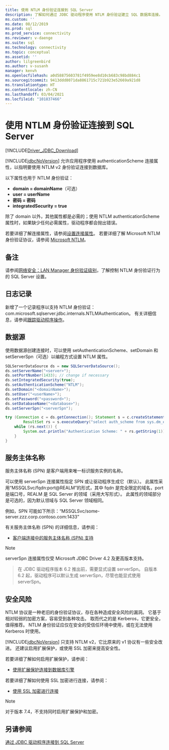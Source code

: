 ```yaml
---
title: 使用 NTLM 身份验证连接到 SQL Server
description: 了解如何通过 JDBC 驱动程序使用 NTLM 身份验证建立 SQL 数据库连接。
ms.custom: ''
ms.date: 08/12/2019
ms.prod: sql
ms.prod_service: connectivity
ms.reviewer: v-daenge
ms.suite: sql
ms.technology: connectivity
ms.topic: conceptual
ms.assetid: ''
author: lilgreenbird
ms.author: v-susanh
manager: kenvh
ms.openlocfilehash: a0d58875603781f4959ee8d10cb683c98bd884c1
ms.sourcegitcommit: 9413ddd8071da8861715c721b923e52669a921d8
ms.translationtype: HT
ms.contentlocale: zh-CN
ms.lasthandoff: 03/04/2021
ms.locfileid: "101837466"
---
```

# <a name="using-ntlm-authentication-to-connect-to-sql-server"></a>使用 NTLM 身份验证连接到 SQL Server

[!INCLUDE[Driver_JDBC_Download](../../includes/driver_jdbc_download.md)]

[!INCLUDE[jdbcNoVersion](../../includes/jdbcnoversion_md.md)] 允许应用程序使用 authenticationScheme 连接属性，以指明要使用 NTLM v2 身份验证连接到数据库。 

以下属性也用于 NTLM 身份验证：

- **domain = domainName**（可选）
- **user = userName**
- **密码 = 密码**
- **integratedSecurity = true**

除了 domain 以外，其他属性都是必需的；使用 NTLM authenticationScheme 属性时，如果缺少任何必需属性，驱动程序都会抛出错误。 

若要详细了解连接属性，请参阅[设置连接属性](../../connect/jdbc/setting-the-connection-properties.md)。 若要详细了解 Microsoft NTLM 身份验证协议，请参阅 [Microsoft NTLM](/windows/desktop/SecAuthN/microsoft-ntlm)。

## <a name="remarks"></a>备注

请参阅[网络安全：LAN Manager 身份验证级别](/windows/security/threat-protection/security-policy-settings/network-security-lan-manager-authentication-level)，了解控制 NTLM 身份验证行为的 SQL Server 设置。 

## <a name="logging"></a>日志记录

新增了一个记录程序以支持 NTLM 身份验证：com.microsoft.sqlserver.jdbc.internals.NTLMAuthentication。 有关详细信息，请参阅[跟踪驱动程序操作](../../connect/jdbc/tracing-driver-operation.md)。

## <a name="datasource"></a>数据源

使用数据源创建连接时，可以使用 setAuthenticationScheme、setDomain 和 setServerSpn（可选）以编程方式设置 NTLM 属性。

```java
SQLServerDataSource ds = new SQLServerDataSource();
ds.setServerName("<server>");
ds.setPortNumber(1433); // change if necessary
ds.setIntegratedSecurity(true);
ds.setAuthenticationScheme("NTLM");
ds.setDomain("<domainName>");
ds.setUser("<userName>");
ds.setPassword("<password>");
ds.setDatabaseName("<database>");
ds.setServerSpn("<serverSpn");

try (Connection c = ds.getConnection(); Statement s = c.createStatement();
        ResultSet rs = s.executeQuery("select auth_scheme from sys.dm_exec_connections where session_id=@@spid")) {
    while (rs.next()) {
        System.out.println("Authentication Scheme: " + rs.getString(1));
    }
}
```

## <a name="service-principal-names"></a>服务主体名称

服务主体名称 (SPN) 是客户端用来唯一标识服务实例的名称。

可以使用 serverSpn 连接属性指定 SPN 或让驱动程序生成它（默认）。 此属性采用“MSSQLSvc/fqdn:port\@REALM”的形式，其中 fqdn 是完全限定的域名，port 是端口号，REALM 是 SQL Server 的领域（采用大写形式）。 此属性的领域部分是可选的，因为默认领域与 SQL Server 领域相同。

例如，SPN 可能如下所示：“MSSQLSvc/some-server.zzz.corp.contoso.com:1433”

有关服务主体名称 (SPN) 的详细信息，请参阅：

- [客户端连接中的服务主体名称 (SPN) 支持](../../relational-databases/native-client/features/service-principal-name-spn-support-in-client-connections.md)

> [!NOTE]  
> serverSpn 连接属性仅受 Microsoft JDBC Driver 4.2 及更高版本支持。

> 在 JDBC 驱动程序版本 6.2 推出前，需要显式设置 serverSpn。 自版本 6.2 起，驱动程序可以默认生成 serverSpn，尽管也能显式使用 serverSpn。

## <a name="security-risks"></a>安全风险

NTLM 协议是一种老旧的身份验证协议，存在各种造成安全风险的漏洞。 它基于相对较弱的加密方案，容易受到各种攻击。 取而代之的是 Kerberos，它更安全，值得推荐。 NTLM 身份验证应仅在安全的受信任环境中使用，或在无法使用 Kerberos 时使用。

[!INCLUDE[jdbcNoVersion](../../includes/jdbcnoversion_md.md)] 只支持 NTLM v2，它比原来的 v1 协议有一些安全改进。 还建议启用扩展保护，或使用 SSL 加密来提高安全性。 

若要详细了解如何启用扩展保护，请参阅：

- [使用扩展保护连接到数据库引擎](../../database-engine/configure-windows/connect-to-the-database-engine-using-extended-protection.md)

若要详细了解如何使用 SSL 加密进行连接，请参阅：

- [使用 SSL 加密进行连接](../../connect/jdbc/connecting-with-ssl-encryption.md)

> [!NOTE]
> 对于版本 7.4，不支持同时启用扩展保护和加密。

## <a name="see-also"></a>另请参阅

[通过 JDBC 驱动程序连接到 SQL Server](../../connect/jdbc/connecting-to-sql-server-with-the-jdbc-driver.md)
